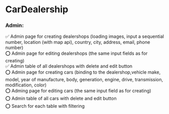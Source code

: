 # CarDealership

### Admin:
:white_check_mark: Admin page for creating dealershops (loading images, input a sequential number, location (with map api), country, city, address, email, phone number)  
:o: Admin page for editing dealershops (the same input fields as for creating)  
:white_check_mark: Admin table of all dealershops with delete and edit button  
:o: Admin page for creating cars (binding to the dealershop,vehicle make, model, year of manufacture, body, generation, engine, drive, transmission, modification, color)  
:o: Adming page for editing cars (the same input field as for creating)  
:o: Admin table of all cars with delete and edit button  
:o: Search for each table with filtering

